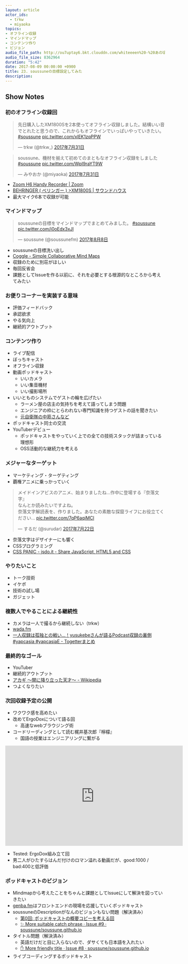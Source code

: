 ```yaml
---
layout: article
actor_ids:
  - trkw
  - miyaoka
topics:
- オフライン収録
- マインドマップ
- コンテンツ作り
- ビジョン
audio_file_path: http://ou7uptay6.bkt.clouddn.com/whiteeeen%20-%20あの頃～ジンジンバオヂュオニー～%20%28zerokoi%20ver.%29.mp3
audio_file_size: 8362964
duration: "5:42"
date: 2017-08-09 00:00:00 +0900
title: 23. soussuneの目標設定してみた
description:
---
```


## Show Notes

### 初のオフライン収録回

<blockquote class="twitter-tweet" data-lang="ja"><p lang="ja" dir="ltr">先日購入したXM1800Sを2本使ってオフライン収録しました。結構いい音でとれたと思うので、これからもオフラインでいっぱいやっていきたい。 <a href="https://twitter.com/hashtag/soussune?src=hash">#soussune</a> <a href="https://t.co/xlEK1zqPPW">pic.twitter.com/xlEK1zqPPW</a></p>&mdash; trkw (@trkw_) <a href="https://twitter.com/trkw_/status/891989774797385728">2017年7月31日</a></blockquote>

<blockquote class="twitter-tweet" data-lang="ja"><p lang="ja" dir="ltr">soussune、機材を揃えて初めてのまともなオフライン収録をしました <a href="https://twitter.com/hashtag/soussune?src=hash">#soussune</a> <a href="https://t.co/WpI9raYT9W">pic.twitter.com/WpI9raYT9W</a></p>&mdash; みやおか (@miyaoka) <a href="https://twitter.com/miyaoka/status/891983171864088576">2017年7月31日</a></blockquote>

- [Zoom H6 Handy Recorder \| Zoom](https://www.zoom.co.jp/ja/products/field-video-recording/field-recording/h6-handy-recorder)
- [BEHRINGER ( ベリンガー ) >XM1800S \| サウンドハウス](http://www.soundhouse.co.jp/products/detail/item/19368/)
- 最大マイク6本で収録が可能

### マインドマップ

<blockquote class="twitter-tweet" data-lang="ja"><p lang="ja" dir="ltr">soussuneの目標をマインドマップでまとめてみました。 <a href="https://twitter.com/hashtag/soussune?src=hash">#soussune</a> <a href="https://t.co/i0oEdx3xJl">pic.twitter.com/i0oEdx3xJl</a></p>&mdash; soussune (@soussunefm) <a href="https://twitter.com/soussunefm/status/894811650464690177">2017年8月8日</a></blockquote>

- soussuneの目標洗い出し
- [Coggle - Simple Collaborative Mind Maps](https://coggle.it/)
- 収録のために別荘がほしい
- 毎回反省会
- 課題としてIssueを作る以前に、それを必要とする根源的なところから考えてみたい

### お便りコーナーを実装する意味

- 評価フィードバック
- 承認欲求
- やる気向上
- 継続的アウトプット

### コンテンツ作り

- ライブ配信
- ぼっちキャスト
- オフライン収録
- 動画ポッドキャスト
  - いいカメラ
  - いい集音機材
  - いい撮影場所
- いいとものシステムでゲストの輪を広げたい
  - ラーメン屋の店主の気持ちを考えて語ってしまう問題
  - エンジニアの枠にとらわれない専門知識を持つゲストの話を聞きたい
  - [元自衛隊の中筋さんなど](/episode/11/)
- ポッドキャスト同士の交流
- YouTuberデビュー
  - ポッドキャストをやっていく上での全ての技術スタックが詰まっている理想形
  - OSS活動的な継続力を考える

### メジャーなターゲット

- マーケティング・ターゲティング
- 覇権アニメに乗っかっていく

<blockquote class="twitter-tweet" data-lang="ja"><p lang="ja" dir="ltr">メイドインアビスのアニメ、始まりましたね…作中に登場する『奈落文字』<br>なんとか読みたいですよね。<br>奈落文字解読表を、作りました。あなたの素敵な探窟ライフにお役立てください… <a href="https://t.co/7qP6aqiMCl">pic.twitter.com/7qP6aqiMCl</a></p>&mdash; するだ (@surudar) <a href="https://twitter.com/surudar/status/888668644598628353">2017年7月22日</a></blockquote>

- 奈落文字はデザイナーにも響く
- CSSプログラミング
- [CSS PANIC - jsdo.it - Share JavaScript, HTML5 and CSS](http://jsdo.it/GeckoTang/4rXg)

### やりたいこと

- トーク技術
- イケボ
- 技術の試し場
- ガジェット

### 複数人でやることによる継続性

- カメラは一人で撮るから継続しない（trkw）
- [wada.fm](http://www.wada.fm/)
- [一人収録は孤独との戦い…！yusukebeさんが語るPodcast収録の裏側 #yapcasia #yapcasiaE - Togetterまとめ](https://togetter.com/li/863485)

### 最終的なゴール

- YouTuber
- 継続的アウトプット
- [アカギ 〜闇に降り立った天才〜 - Wikipedia](https://ja.wikipedia.org/wiki/%E3%82%A2%E3%82%AB%E3%82%AE_%E3%80%9C%E9%97%87%E3%81%AB%E9%99%8D%E3%82%8A%E7%AB%8B%E3%81%A3%E3%81%9F%E5%A4%A9%E6%89%8D%E3%80%9C)
- つよくなりたい

### 次回収録予定の公開

- ワクワク感を高めたい
- 改めてErgoDoxについて語る回
  - 高速なwebブラウジング術
- コードリーディングとして読む梶井基次郎『檸檬』
  - 国語の授業はエンジニアリングに繋がる

<iframe width="560" height="315" src="https://www.youtube.com/embed/00XoEWDcQaE" frameborder="0" allowfullscreen></iframe>

- Tested: ErgoDox組み立て回
- 男二人がひたすらはんだ付けのロマン溢れる動画だが、good:1000 / bad:400と低評価

### ポッドキャストのビジョン

- Mindmapから考えたことをちゃんと課題としてIssueにして解決を図っていきたい
- [genba.fm](https://genba.fm/)はフロントエンドの現場を応援していくポッドキャスト
- soussuneのDescriptionがなんのビジョンもない問題（解決済み）
  - [第0回: ポッドキャストの概要コピーを考える回](/episode/0/)
  - [✨ More suitable catch phrase · Issue #9 · soussune/soussune.github.io](https://github.com/soussune/soussune.github.io/issues/9)
- タイトル問題（解決済み）
  - 英語だけだと目に入らないので、ダサくても日本語を入れたい
  - [✋ More friendly title · Issue #8 · soussune/soussune.github.io](https://github.com/soussune/soussune.github.io/issues/8)
- ライブコーディングするポッドキャスト

<script async src="//platform.twitter.com/widgets.js" charset="utf-8"></script>
